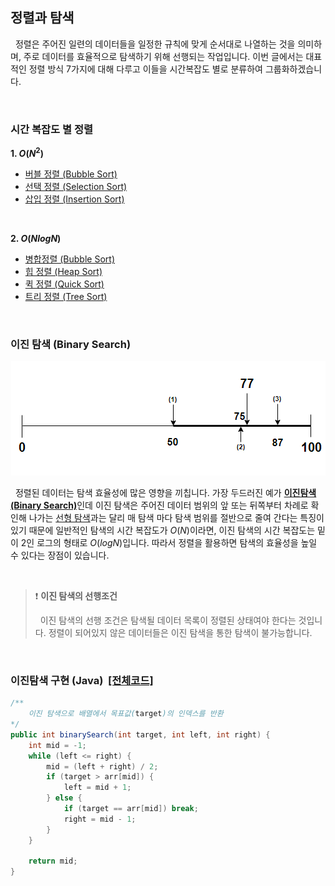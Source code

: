 ## **정렬과 탐색**

&nbsp;&nbsp;정렬은 주어진 일련의 데이터들을 일정한 규칙에 맞게 순서대로 나열하는 것을 의미하며, 주로 데이터를 효율적으로 탐색하기 위해 선행되는 작업입니다. 이번 글에서는 대표적인 정렬 방식 7가지에 대해 다루고 이들을 시간복잡도 별로 분류하여 그룹화하겠습니다.

</br>

### 시간 복잡도 별 정렬

**1. $O(N^2)$**

- [버블 정렬 (Bubble Sort)](./BubbleSort.md)
- [선택 정렬 (Selection Sort)](./SelectionSort.md)
- [삽입 정렬 (Insertion Sort)](./InsertionSort.md)

</br>

**2. $O(NlogN)$**

- [병합정렬 (Bubble Sort)](./MergeSort.md)
- [힙 정렬 (Heap Sort)](./)
- [퀵 정렬 (Quick Sort)](./QuickSort.md)
- [트리 정렬 (Tree Sort)](./)

</br>

### **이진 탐색 (Binary Search)**

<p align="center">
    <img src="../images/binarySearch.png" alt="sequentialList">
</p>

&nbsp;&nbsp;정렬된 데이터는 탐색 효율성에 많은 영향을 끼칩니다. 가장 두드러진 예가 <u>**이진탐색(Binary Search)**</u>인데 이진 탐색은 주어진 데이터 범위의 앞 또는 뒤쪽부터 차례로 확인해 나가는 <u>선형 탐색</u>과는 달리 매 탐색 마다 탐색 범위를 절반으로 줄여 간다는 특징이 있기 때문에 일반적인 탐색의 시간 복잡도가 $O(N)$이라면, 이진 탐색의 시간 복잡도는 밑이 2인 로그의 형태로 $O(logN)$입니다. 따라서 정렬을 활용하면 탐색의 효율성을 높일 수 있다는 장점이 있습니다.

</br>

> ❗ **이진 탐색의 선행조건**
>
> &nbsp;&nbsp;이진 탐색의 선행 조건은 탐색될 데이터 목록이 정렬된 상태여야 한다는 것입니다. 정렬이 되어있지 않은 데이터들은 이진 탐색을 통한 탐색이 불가능합니다.

<br/>

### **이진탐색 구현 (Java)** &nbsp;[[전체코드]](code/BinarySearch.java)

```java
/**
    이진 탐색으로 배열에서 목표값(target)의 인덱스를 반환
*/
public int binarySearch(int target, int left, int right) {
    int mid = -1;
    while (left <= right) {
        mid = (left + right) / 2;
        if (target > arr[mid]) {
            left = mid + 1;
        } else {
            if (target == arr[mid]) break;
            right = mid - 1;
        }
    }

    return mid;
}
```

<br/>
